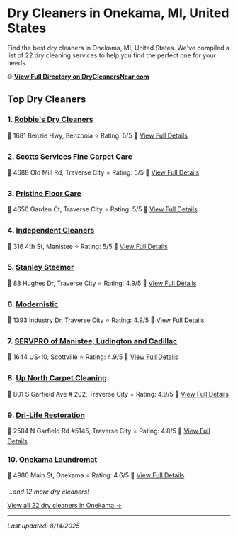 # Dry Cleaners in Onekama, MI, United States

Find the best dry cleaners in Onekama, MI, United States. We've compiled a list of 22 dry cleaning services to help you find the perfect one for your needs.

🌐 **[View Full Directory on DryCleanersNear.com](https://drycleanersnear.com/city/US/MI/Onekama)**

## Top Dry Cleaners

### 1. [Robbie's Dry Cleaners](https://drycleanersnear.com/dryCleaner/685e54afda2d14ee530a517e/robbie-s-dry-cleaners)
📍 1681 Benzie Hwy, Benzonia
⭐ Rating: 5/5
🔗 [View Full Details](https://drycleanersnear.com/dryCleaner/685e54afda2d14ee530a517e/robbie-s-dry-cleaners)

### 2. [Scotts Services Fine Carpet Care](https://drycleanersnear.com/dryCleaner/685e54b8da2d14ee530a519e/scotts-services-fine-carpet-care)
📍 4688 Old Mill Rd, Traverse City
⭐ Rating: 5/5
🔗 [View Full Details](https://drycleanersnear.com/dryCleaner/685e54b8da2d14ee530a519e/scotts-services-fine-carpet-care)

### 3. [Pristine Floor Care](https://drycleanersnear.com/dryCleaner/685e54b9da2d14ee530a51aa/pristine-floor-care)
📍 4656 Garden Ct, Traverse City
⭐ Rating: 5/5
🔗 [View Full Details](https://drycleanersnear.com/dryCleaner/685e54b9da2d14ee530a51aa/pristine-floor-care)

### 4. [Independent Cleaners](https://drycleanersnear.com/dryCleaner/685e54bada2d14ee530a51b2/independent-cleaners)
📍 316 4th St, Manistee
⭐ Rating: 5/5
🔗 [View Full Details](https://drycleanersnear.com/dryCleaner/685e54bada2d14ee530a51b2/independent-cleaners)

### 5. [Stanley Steemer](https://drycleanersnear.com/dryCleaner/685e54b9da2d14ee530a51a2/stanley-steemer)
📍 88 Hughes Dr, Traverse City
⭐ Rating: 4.9/5
🔗 [View Full Details](https://drycleanersnear.com/dryCleaner/685e54b9da2d14ee530a51a2/stanley-steemer)

### 6. [Modernistic](https://drycleanersnear.com/dryCleaner/685e54b9da2d14ee530a51a6/modernistic)
📍 1393 Industry Dr, Traverse City
⭐ Rating: 4.9/5
🔗 [View Full Details](https://drycleanersnear.com/dryCleaner/685e54b9da2d14ee530a51a6/modernistic)

### 7. [SERVPRO of Manistee, Ludington and Cadillac](https://drycleanersnear.com/dryCleaner/685e54bada2d14ee530a51ae/servpro-of-manistee-ludington-and-cadillac)
📍 1644 US-10, Scottville
⭐ Rating: 4.9/5
🔗 [View Full Details](https://drycleanersnear.com/dryCleaner/685e54bada2d14ee530a51ae/servpro-of-manistee-ludington-and-cadillac)

### 8. [Up North Carpet Cleaning](https://drycleanersnear.com/dryCleaner/685e54bcda2d14ee530a51c9/up-north-carpet-cleaning)
📍 801 S Garfield Ave # 202, Traverse City
⭐ Rating: 4.9/5
🔗 [View Full Details](https://drycleanersnear.com/dryCleaner/685e54bcda2d14ee530a51c9/up-north-carpet-cleaning)

### 9. [Dri-Life Restoration](https://drycleanersnear.com/dryCleaner/685e54bbda2d14ee530a51c1/dri-life-restoration)
📍 2584 N Garfield Rd #5145, Traverse City
⭐ Rating: 4.8/5
🔗 [View Full Details](https://drycleanersnear.com/dryCleaner/685e54bbda2d14ee530a51c1/dri-life-restoration)

### 10. [Onekama Laundromat](https://drycleanersnear.com/dryCleaner/685e54bada2d14ee530a51b5/onekama-laundromat)
📍 4980 Main St, Onekama
⭐ Rating: 4.6/5
🔗 [View Full Details](https://drycleanersnear.com/dryCleaner/685e54bada2d14ee530a51b5/onekama-laundromat)


*...and 12 more dry cleaners!*

[View all 22 dry cleaners in Onekama →](https://drycleanersnear.com/city/US/MI/Onekama)

---

*Last updated: 8/14/2025*
